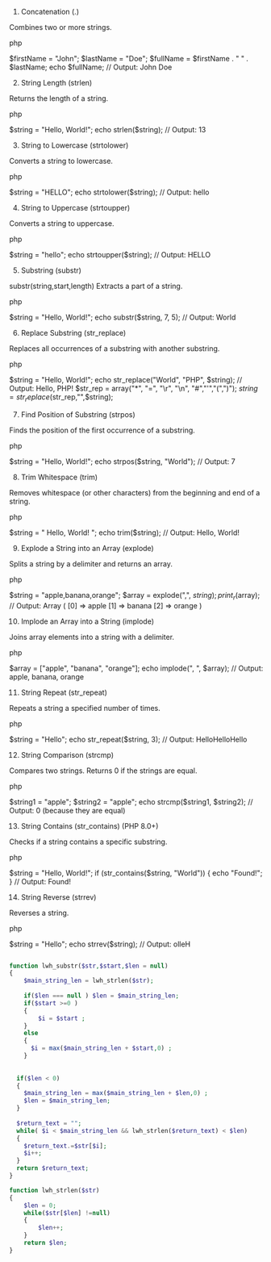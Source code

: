 1. Concatenation (.)

Combines two or more strings.

php

$firstName = "John";
$lastName = "Doe";
$fullName = $firstName . " " . $lastName;
echo $fullName; // Output: John Doe

2. String Length (strlen)

Returns the length of a string.

php

$string = "Hello, World!";
echo strlen($string); // Output: 13

3. String to Lowercase (strtolower)

Converts a string to lowercase.

php

$string = "HELLO";
echo strtolower($string); // Output: hello

4. String to Uppercase (strtoupper)

Converts a string to uppercase.

php

$string = "hello";
echo strtoupper($string); // Output: HELLO

5. Substring (substr)

substr(string,start,length) 
Extracts a part of a string.

php

$string = "Hello, World!";
echo substr($string, 7, 5); // Output: World

6. Replace Substring (str_replace)

Replaces all occurrences of a substring with another substring.

php

$string = "Hello, World!";
echo str_replace("World", "PHP", $string); // Output: Hello, PHP!
$str_rep = array("*", "=", "\r", "\n", "#","'","(",")");
$string = str_replace($str_rep,"",$string);

7. Find Position of Substring (strpos)

Finds the position of the first occurrence of a substring.

php

$string = "Hello, World!";
echo strpos($string, "World"); // Output: 7

8. Trim Whitespace (trim)

Removes whitespace (or other characters) from the beginning and end of a string.

php

$string = "  Hello, World!  ";
echo trim($string); // Output: Hello, World!

9. Explode a String into an Array (explode)

Splits a string by a delimiter and returns an array.

php

$string = "apple,banana,orange";
$array = explode(",", $string);
print_r($array);
// Output: Array ( [0] => apple [1] => banana [2] => orange )

10. Implode an Array into a String (implode)

Joins array elements into a string with a delimiter.

php

$array = ["apple", "banana", "orange"];
echo implode(", ", $array); // Output: apple, banana, orange

11. String Repeat (str_repeat)

Repeats a string a specified number of times.

php

$string = "Hello";
echo str_repeat($string, 3); // Output: HelloHelloHello

12. String Comparison (strcmp)

Compares two strings. Returns 0 if the strings are equal.

php

$string1 = "apple";
$string2 = "apple";
echo strcmp($string1, $string2); // Output: 0 (because they are equal)

13. String Contains (str_contains) (PHP 8.0+)

Checks if a string contains a specific substring.

php

$string = "Hello, World!";
if (str_contains($string, "World")) {
    echo "Found!";
} // Output: Found!

14. String Reverse (strrev)

Reverses a string.

php

$string = "Hello";
echo strrev($string); // Output: olleH


```php

function lwh_substr($str,$start,$len = null)
{
	$main_string_len = lwh_strlen($str);
    
    if($len === null ) $len = $main_string_len;
	if($start >=0 )
    {
    	$i = $start ;
    }
    else
    {
      $i = max($main_string_len + $start,0) ;
    }
    
    
  if($len < 0)
  {
    $main_string_len = max($main_string_len + $len,0) ;
    $len = $main_string_len;
  }
  
  $return_text = "";
  while( $i < $main_string_len && lwh_strlen($return_text) < $len)
  {
    $return_text.=$str[$i];
    $i++;
  }
  return $return_text;
}

function lwh_strlen($str)
{
    $len = 0;
    while($str[$len] !=null)
    {
        $len++;
    }
    return $len;
}

```